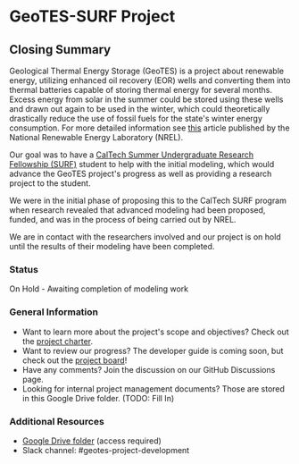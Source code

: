 # GeoTES-SURF Project

## Closing Summary
Geological Thermal Energy Storage (GeoTES) is a project about renewable energy, utilizing enhanced oil recovery (EOR) wells and converting them into thermal batteries capable of storing thermal energy for several months. Excess energy from solar in the summer could be stored using these wells and drawn out again to be used in the winter, which could theoretically drastically reduce the use of fossil fuels for the state's winter energy consumption.  For more detailed information see [this](https://www.nrel.gov/docs/fy23osti/86609.pdf) article published by the National Renewable Energy Laboratory (NREL).

 Our goal was to have a [CalTech Summer Undergraduate Research Fellowship (SURF)](https://sfp.caltech.edu/undergraduate-research/programs/surf) student to help with the initial modeling, which would advance the GeoTES project's progress as well as providing a research project to the student.

We were in the initial phase of proposing this to the CalTech SURF program when research revealed that advanced modeling had been proposed, funded, and was in the process of being carried out by NREL. 

We are in contact with the researchers involved and our project is on hold until the results of their modeling have been completed. 

### Status
On Hold - Awaiting completion of modeling work 

### General Information
- Want to learn more about the project's scope and objectives? Check out the [project charter](documentation/PROJECT_CHARTER.md).
- Want to review our progress? The developer guide is coming soon, but check out the [project board](https://github.com/orgs/orchid-initiative/projects/11)!
- Have any comments? Join the discussion on our GitHub Discussions page.
- Looking for internal project management documents? Those are stored in this Google Drive folder. (TODO: Fill In)

### Additional Resources
- [Google Drive folder](https://drive.google.com/drive/folders/1kpTAG7g1ssLVeWuSSPQ03HtcHmXAq-y9?usp=drive_link) (access required)
- Slack channel: #geotes-project-development
